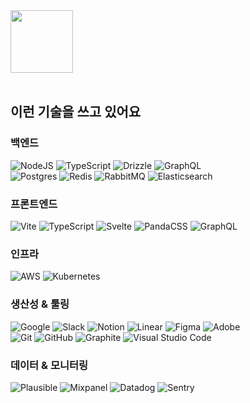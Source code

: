 <picture>
  <source media="(prefers-color-scheme: dark)" srcset="https://github.com/withglyph/.github/assets/337728/bd97af93-88ab-4a22-95c7-c2ce7b04dfdd">
  <img src="https://github.com/withglyph/.github/assets/337728/25ec2814-f393-4d56-9375-18ddaa91ff11" height="100">
</picture>
<br />
<br />

## 이런 기술을 쓰고 있어요
### 백엔드
![NodeJS](https://img.shields.io/badge/node.js-6DA55F?style=for-the-badge&logo=node.js&logoColor=white)
![TypeScript](https://img.shields.io/badge/typescript-007ACC?style=for-the-badge&logo=typescript&logoColor=white)
![Drizzle](https://img.shields.io/badge/drizzle-C5F74F?style=for-the-badge&logo=drizzle&logoColor=black)
![GraphQL](https://img.shields.io/badge/graphql-E10098?style=for-the-badge&logo=graphql&logoColor=white)
<br />
![Postgres](https://img.shields.io/badge/postgres-316192?style=for-the-badge&logo=postgresql&logoColor=white)
![Redis](https://img.shields.io/badge/redis-DD0031?style=for-the-badge&logo=redis&logoColor=white)
![RabbitMQ](https://img.shields.io/badge/rabbitmq-FF6600?style=for-the-badge&logo=rabbitmq&logoColor=white)
![Elasticsearch](https://img.shields.io/badge/elasticsearch-005571?style=for-the-badge&logo=elasticsearch&logoColor=white)

### 프론트엔드
![Vite](https://img.shields.io/badge/vite-646CFF?style=for-the-badge&logo=vite&logoColor=white)
![TypeScript](https://img.shields.io/badge/typescript-007ACC?style=for-the-badge&logo=typescript&logoColor=white)
![Svelte](https://img.shields.io/badge/svelte-F1413D?style=for-the-badge&logo=svelte&logoColor=white)
![PandaCSS](https://img.shields.io/badge/pandacss-FDE047?style=for-the-badge&logo=chakraui&logoColor=black)
![GraphQL](https://img.shields.io/badge/graphql-E10098?style=for-the-badge&logo=graphql&logoColor=white)

### 인프라
![AWS](https://img.shields.io/badge/aws-FF9900?style=for-the-badge&logo=amazon-aws&logoColor=white)
![Kubernetes](https://img.shields.io/badge/kubernetes-326CE5?style=for-the-badge&logo=kubernetes&logoColor=white)

### 생산성 & 툴링
![Google](https://img.shields.io/badge/google-4285F4?style=for-the-badge&logo=google&logoColor=white)
![Slack](https://img.shields.io/badge/slack-4A154B?style=for-the-badge&logo=slack&logoColor=white)
![Notion](https://img.shields.io/badge/notion-000000?style=for-the-badge&logo=notion&logoColor=white)
![Linear](https://img.shields.io/badge/linear-5E6AD2?style=for-the-badge&logo=linear&logoColor=white)
![Figma](https://img.shields.io/badge/figma-F24E1E?style=for-the-badge&logo=figma&logoColor=white)
![Adobe](https://img.shields.io/badge/adobe-FF0000?style=for-the-badge&logo=adobe&logoColor=white)
<br />
![Git](https://img.shields.io/badge/git-F05033?style=for-the-badge&logo=git&logoColor=white)
![GitHub](https://img.shields.io/badge/github-121011?style=for-the-badge&logo=github&logoColor=white)
![Graphite](https://img.shields.io/badge/graphite-000000.svg?style=for-the-badge&logo=graphite&logoColor=white)
![Visual Studio Code](https://img.shields.io/badge/visual_studio_code-0078D7?style=for-the-badge&logo=visual-studio-code&logoColor=white)

### 데이터 & 모니터링
![Plausible](https://img.shields.io/badge/plausible-5850EC?style=for-the-badge&logo=plausibleanalytics&logoColor=white)
![Mixpanel](https://img.shields.io/badge/mixpanel-7856FF?style=for-the-badge&logo=mixpanel&logoColor=white)
![Datadog](https://img.shields.io/badge/datadog-632CA6?style=for-the-badge&logo=datadog&logoColor=white)
![Sentry](https://img.shields.io/badge/sentry-362D59?style=for-the-badge&logo=sentry&logoColor=white)
